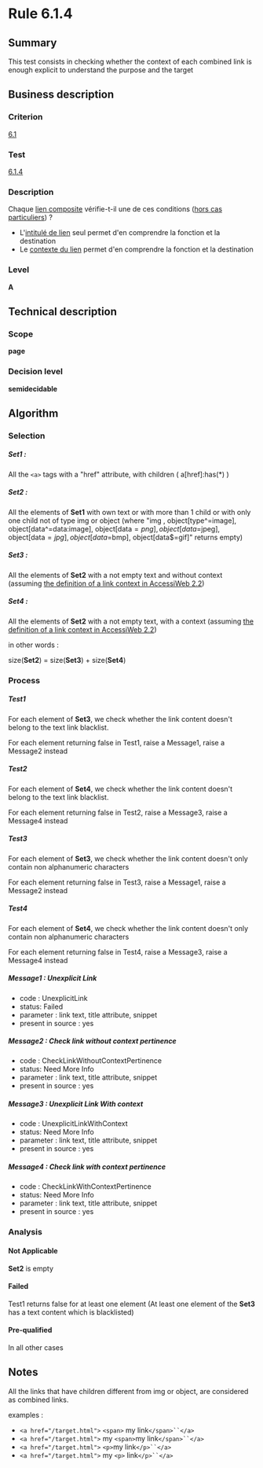 # Rule 6.1.4
## Summary

This test consists in checking whether the context of each combined link
is enough explicit to understand the purpose and the target

## Business description

### Criterion

[6.1](http://references.modernisation.gouv.fr/sites/default/files/RGAA3_RC2-1/referentiel_technique.htm#crit-6-1)

### Test

[6.1.4](http://references.modernisation.gouv.fr/sites/default/files/RGAA3_RC2-1/referentiel_technique.htm#test-6-1-4)

### Description

Chaque <a href="http://references.modernisation.gouv.fr/sites/default/files/RGAA3_RC2-1/glossaire.htm#mLienComposite">lien composite</a> v&eacute;rifie-t-il une de ces conditions (<a href="http://references.modernisation.gouv.fr/sites/default/files/RGAA3_RC2-1/cas_particulier.htm#cpCrit6-" title="Cas particuliers pour le crit&egrave;re 6.1">hors cas particuliers</a>) ? 
 
 * L'<a href="http://references.modernisation.gouv.fr/sites/default/files/RGAA3_RC2-1/glossaire.htm#mIntituleLien">intitul&eacute; de lien</a> seul permet d'en comprendre la fonction et la destination 
 * Le <a href="http://references.modernisation.gouv.fr/sites/default/files/RGAA3_RC2-1/glossaire.htm#mContexteLien">contexte du lien</a> permet d'en comprendre la fonction et la destination 


### Level

**A**

## Technical description

### Scope

**page**

### Decision level

**semidecidable**

## Algorithm

### Selection

##### Set1 :

All the `<a>` tags with a "href" attribute, with children (
a[href]:has(*) )

##### Set2 :

All the elements of **Set1** with own text or with more than 1 child or with
only one child not of type img or object (where "img ,
object[type^=image], object[data^=data:image], object[data$=png],
object[data$=jpeg], object[data$=jpg],object[data$=bmp],
object[data$=gif]" returns empty)

##### Set3 :

All the elements of **Set2** with a not empty text and without context
(assuming [the definition of a link context in AccessiWeb
2.2](http://accessiweb.org/index.php/glossary-76.html#mContexteLien))

##### Set4 :

All the elements of **Set2** with a not empty text, with a context (assuming
[the definition of a link context in AccessiWeb
2.2](http://accessiweb.org/index.php/glossary-76.html#mContexteLien))

in other words :

size(**Set2**) = size(**Set3**) + size(**Set4**)

### Process

##### Test1

For each element of **Set3**, we check whether the link content doesn't
belong to the text link blacklist.

For each element returning false in Test1, raise a Message1, raise a
Message2 instead

##### Test2

For each element of **Set4**, we check whether the link content doesn't
belong to the text link blacklist.

For each element returning false in Test2, raise a Message3, raise a
Message4 instead

##### Test3

For each element of **Set3**, we check whether the link content doesn't only
contain non alphanumeric characters

For each element returning false in Test3, raise a Message1, raise a
Message2 instead

##### Test4

For each element of **Set4**, we check whether the link content doesn't only
contain non alphanumeric characters

For each element returning false in Test4, raise a Message3, raise a
Message4 instead

##### Message1 : Unexplicit Link

-   code : UnexplicitLink
-   status: Failed
-   parameter : link text, title attribute, snippet
-   present in source : yes

##### Message2 : Check link without context pertinence

-   code : CheckLinkWithoutContextPertinence
-   status: Need More Info
-   parameter : link text, title attribute, snippet
-   present in source : yes

##### Message3 : Unexplicit Link With context

-   code : UnexplicitLinkWithContext
-   status: Need More Info
-   parameter : link text, title attribute, snippet
-   present in source : yes

##### Message4 : Check link with context pertinence

-   code : CheckLinkWithContextPertinence
-   status: Need More Info
-   parameter : link text, title attribute, snippet
-   present in source : yes

### Analysis

#### Not Applicable

**Set2** is empty

#### Failed

Test1 returns false for at least one element (At least one element of
the **Set3** has a text content which is blacklisted)

#### Pre-qualified

In all other cases

## Notes

All the links that have children different from img or object, are
considered as combined links.

examples :

-   `<a href="/target.html">` `<span>` my link`</span>``</a>`
-   `<a href="/target.html">` my `<span>`my link`</span>``</a>`
-   `<a href="/target.html">` `<p>`my link`</p>``</a>`
-   `<a href="/target.html">` my `<p>` link`</p>``</a>`

